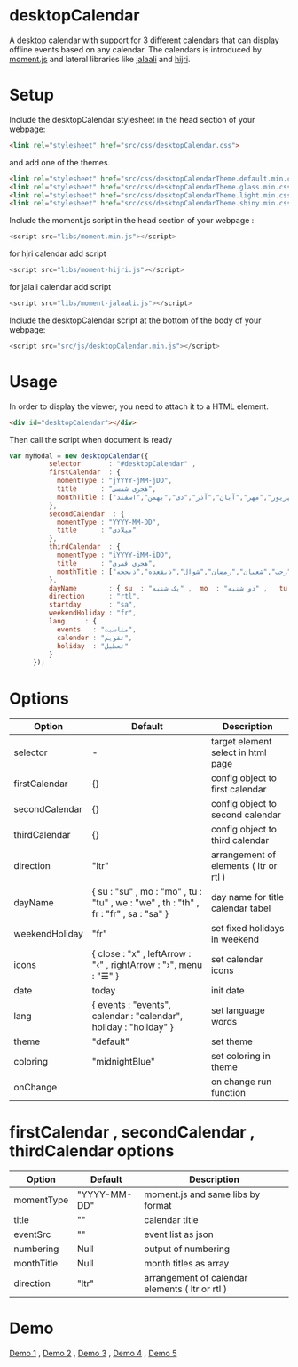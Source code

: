 # desktopCalendar
A desktop calendar with support for 3 different calendars that can display offline events based on any calendar.
The calendars is introduced by [moment.js](https://github.com/moment/moment) and lateral libraries like [jalaali](https://github.com/jalaali/moment-jalaali) and [hijri](https://github.com/xsoh/moment-hijri).

# Setup
Include the desktopCalendar stylesheet in the head section of your webpage:
```html
<link rel="stylesheet" href="src/css/desktopCalendar.css">
```
and add one of the themes.
```html
<link rel="stylesheet" href="src/css/desktopCalendarTheme.default.min.css">
<link rel="stylesheet" href="src/css/desktopCalendarTheme.glass.min.css">
<link rel="stylesheet" href="src/css/desktopCalendarTheme.light.min.css">
<link rel="stylesheet" href="src/css/desktopCalendarTheme.shiny.min.css">
```
Include the moment.js script in the head section of your webpage :
```js
<script src="libs/moment.min.js"></script>
```
for hjri calendar add script
```js
<script src="libs/moment-hijri.js"></script>
```
for jalali calendar add script
```js
<script src="libs/moment-jalaali.js"></script>
```
Include the desktopCalendar script at the bottom of the body of your webpage:
```js
<script src="src/js/desktopCalendar.min.js"></script>
```
# Usage
In order to display the viewer, you need to attach it to a HTML element.
```html
<div id="desktopCalendar"></div>
```
Then call the script when document is ready
```js
var myModal = new desktopCalendar({
          selector       : "#desktopCalendar" ,
          firstCalendar  : {
            momentType : "jYYYY-jMM-jDD",
            title      : "هجری شمسی",
            monthTitle : ["فروردین","اردیبهشت","خرداد","تیر","مرداد","شهریور","مهر","آبان","آذر","دی","بهمن","اسفند"
          },
          secondCalendar  : {
            momentType : "YYYY-MM-DD",
            title      : "میلادی"
          },
          thirdCalendar  : {
            momentType : "iYYYY-iMM-iDD",
            title      : "هجری قمری",
            monthTitle : ["محرم","صفر","ربیع الاول","ربیع الثانی","جمادی الاول","جمادی الثانی","رجب","شعبان","رمضان","شوال","ذیقعده","ذیحجه"]
          },
          dayName        : { su  : "یک شنبه" ,  mo  : "دو شنبه" ,   tu  : "سه شنبه" ,   we  : "چهار شنبه" ,   th  : "پنچ شنبه" ,   fr  : "جمعه" ,  sa  : "شنبه" },
          direction      : "rtl",
          startday       : "sa",
          weekendHoliday : "fr",
          lang     : {
            events   : "مناسبت",
            calender : "تقویم",
            holiday  : "تعطیل"
          }
      });
```
# Options
| Option | Default |Description |
| --- | --- | --- |
| selector| - | target element select in html page |
| firstCalendar| {} | config object to first calendar |
| secondCalendar| {} | config object to second calendar|
| thirdCalendar| {} | config object to third calendar|
| direction| "ltr" | arrangement of elements ( ltr or rtl )|
| dayName| { su  : "su" ,  mo  : "mo" ,  tu  : "tu" ,  we  : "we" ,  th  : "th" ,  fr  : "fr" ,         sa  : "sa" } | day name for title calendar tabel|
| weekendHoliday| "fr" | set fixed holidays in weekend|
| icons| { close : "x" , leftArrow : "&lsaquo;" , rightArrow  : "&rsaquo;", menu : "&#9776;" } | set calendar icons|
| date| today | init date|
| lang| { events   : "events",   calendar : "calendar",    holiday  : "holiday"  } | set language words |
| theme| "default" | set theme |
| coloring| "midnightBlue" | set coloring in theme|
| onChange|  | on change run function|

# firstCalendar , secondCalendar ,  thirdCalendar options
| Option | Default | Description |
| --- | --- | --- |
| momentType | "YYYY-MM-DD" | moment.js and same libs by format |
| title | "" | calendar title |
| eventSrc | "" | event list as json |
| numbering | Null | output of numbering  |
| monthTitle | Null | month titles as array |
| direction | "ltr" | arrangement of calendar elements ( ltr or rtl ) |


# Demo
[Demo 1](https://codepen.io/aminadinehahari/pen/ZNPOjx) , 
[Demo 2](https://codepen.io/aminadinehahari/pen/WBmXYj) , 
[Demo 3](https://codepen.io/aminadinehahari/pen/LoaQpW) , 
[Demo 4](https://codepen.io/aminadinehahari/pen/xNBeVe) , 
[Demo 5](https://codepen.io/aminadinehahari/pen/xNBeVe)
